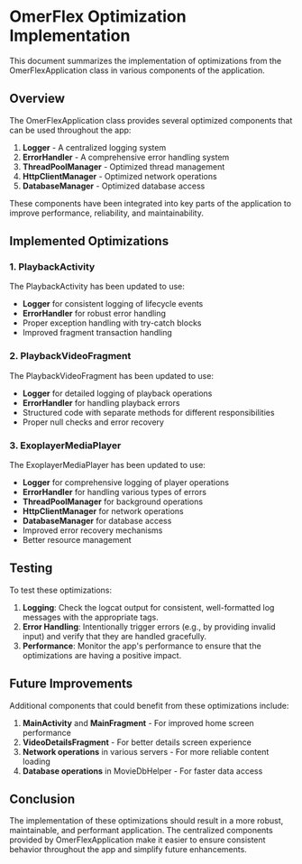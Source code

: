 # OmerFlex Optimization Implementation

This document summarizes the implementation of optimizations from the OmerFlexApplication class in various components of the application.

## Overview

The OmerFlexApplication class provides several optimized components that can be used throughout the app:

1. **Logger** - A centralized logging system
2. **ErrorHandler** - A comprehensive error handling system
3. **ThreadPoolManager** - Optimized thread management
4. **HttpClientManager** - Optimized network operations
5. **DatabaseManager** - Optimized database access

These components have been integrated into key parts of the application to improve performance, reliability, and maintainability.

## Implemented Optimizations

### 1. PlaybackActivity

The PlaybackActivity has been updated to use:

- **Logger** for consistent logging of lifecycle events
- **ErrorHandler** for robust error handling
- Proper exception handling with try-catch blocks
- Improved fragment transaction handling

### 2. PlaybackVideoFragment

The PlaybackVideoFragment has been updated to use:

- **Logger** for detailed logging of playback operations
- **ErrorHandler** for handling playback errors
- Structured code with separate methods for different responsibilities
- Proper null checks and error recovery

### 3. ExoplayerMediaPlayer

The ExoplayerMediaPlayer has been updated to use:

- **Logger** for comprehensive logging of player operations
- **ErrorHandler** for handling various types of errors
- **ThreadPoolManager** for background operations
- **HttpClientManager** for network operations
- **DatabaseManager** for database access
- Improved error recovery mechanisms
- Better resource management

## Testing

To test these optimizations:

1. **Logging**: Check the logcat output for consistent, well-formatted log messages with the appropriate tags.
2. **Error Handling**: Intentionally trigger errors (e.g., by providing invalid input) and verify that they are handled gracefully.
3. **Performance**: Monitor the app's performance to ensure that the optimizations are having a positive impact.

## Future Improvements

Additional components that could benefit from these optimizations include:

1. **MainActivity** and **MainFragment** - For improved home screen performance
2. **VideoDetailsFragment** - For better details screen experience
3. **Network operations** in various servers - For more reliable content loading
4. **Database operations** in MovieDbHelper - For faster data access

## Conclusion

The implementation of these optimizations should result in a more robust, maintainable, and performant application. The centralized components provided by OmerFlexApplication make it easier to ensure consistent behavior throughout the app and simplify future enhancements.